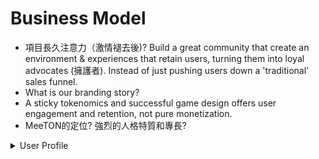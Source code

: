 # Business Model

* 項目長久注意力（激情褪去後)? Build a great community that create an environment & experiences that retain users, turning them into loyal advocates (擁護者). Instead of just pushing users down a 'traditional' sales funnel.
* What is our branding story?
* A sticky tokenomics and successful game design offers user engagement and retention, not pure monetization.
* MeeTON的定位? 強烈的人格特質和專長?

<details>

<summary>User Profile</summary>

Users aged 25-34 who are interested in Web3, travel, and cryptocurrency, or those who seek a simple and user-friendly app. We target telegram's digital nomads who are both location independent and digitally independent. They lead a phygital lifestyle full of diversities by attaching a curated sequence of gamified behaviors to life. A true self-sovereignty with the nomad in full control.

</details>
